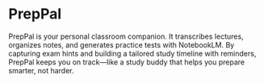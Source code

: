 # PrepPal
PrepPal is your personal classroom companion. It transcribes lectures, organizes notes, and generates practice tests with NotebookLM. By capturing exam hints and building a tailored study timeline with reminders, PrepPal keeps you on track—like a study buddy that helps you prepare smarter, not harder.
